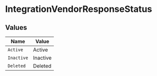 # IntegrationVendorResponseStatus


## Values

| Name       | Value      |
| ---------- | ---------- |
| `Active`   | Active     |
| `Inactive` | Inactive   |
| `Deleted`  | Deleted    |
